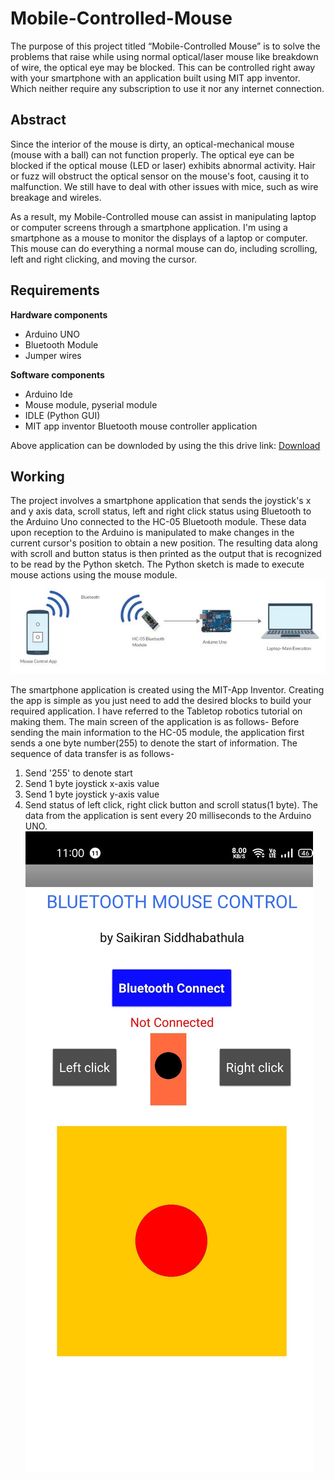 # **Mobile-Controlled-Mouse**
The purpose of this project titled “Mobile-Controlled Mouse”  is to solve the problems that raise while using normal optical/laser mouse like breakdown of wire, the optical eye may be blocked.
This can be controlled right away with your smartphone with an application built using MIT app inventor.
Which neither require any subscription to use it nor any internet connection. 

## **Abstract**
Since the interior of the mouse is dirty, an optical-mechanical mouse (mouse with a ball) can not function properly.
The optical eye can be blocked if the optical mouse (LED or laser) exhibits abnormal activity.
Hair or fuzz will obstruct the optical sensor on the mouse's foot, causing it to malfunction.
We still have to deal with other issues with mice, such as wire breakage and wireles. 

As a result, my Mobile-Controlled mouse can assist in manipulating laptop or computer screens through a smartphone application.
I'm using a smartphone as a mouse to monitor the displays of a laptop or computer.
This mouse can do everything a normal mouse can do, including scrolling, left and right clicking, and moving the cursor.

## **Requirements** 
**Hardware components**
 * Arduino UNO
 * Bluetooth Module
 * Jumper wires

**Software components**
 * Arduino Ide
 * Mouse module, pyserial module
 * IDLE (Python GUI)
 * MIT app inventor Bluetooth mouse controller application

Above application can be downloded by using the this drive link: [Download](https://drive.google.com/drive/folders/1VsLh-TkJjElhF4hPCY5LZbQA6xE7NChF?usp=sharing)

## **Working**

The project involves a smartphone application that sends the joystick's x and y axis data, scroll status, left and right click status using Bluetooth to the Arduino Uno connected to the HC-05 Bluetooth module. These data upon reception to the Arduino is manipulated to make changes in the current cursor's position to obtain a new position. The resulting data along with scroll and button status is then printed as the output that is recognized to be read by the Python sketch. The Python sketch is made to execute mouse actions using the mouse module.
![image](/Flowchart.jpg)

The smartphone application is created using the MIT-App Inventor. Creating the app is simple as you just need to add the desired blocks to build your required application. I have referred to the Tabletop robotics tutorial on making them. The main screen of the application is as follows-
Before sending the main information to the HC-05 module, the application first sends a one byte number(255) to denote the start of information. The sequence of data transfer is as follows-
1. Send '255' to denote start
2. Send 1 byte joystick x-axis value
3. Send 1 byte joystick y-axis value
4. Send status of left click, right click button and scroll status(1 byte).
The data from the application is sent every 20 milliseconds to the Arduino UNO.
![image](/UI1.jpeg)


